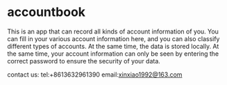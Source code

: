 # accountbook

This is an app that can record all kinds of account information of you. You can fill in your various account information here, and you can also classify different types of accounts. At the same time, the data is stored locally. At the same time, your account information can only be seen by entering the correct password to ensure the security of your data.

contact us: tel:+8613632961390  email:xinxiao1992@163.com 
